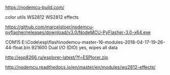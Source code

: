 https://nodemcu-build.com/

color utils
WS2812
WS2812 effects

https://github.com/marcelstoer/nodemcu-pyflasher/releases/download/v3.0/NodeMCU-PyFlasher-3.0-x64.exe

COM15
E:\Code\esp\flash\nodemcu-master-16-modules-2018-04-17-19-26-44-float.bin
921600
Dual I/O (DIO)
yes, wipes all data

http://esp8266.ru/esplorer-latest/?f=ESPlorer.zip

http://nodemcu.readthedocs.io/en/master/en/modules/ws2812-effects/
